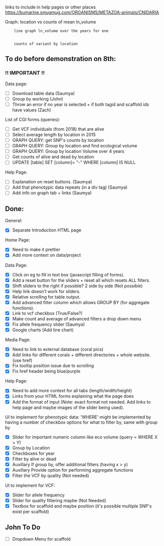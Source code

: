 links to include in help pages or other places  https://bumarine.smugmug.com/ORGANISMS/METAZOA-animals/CNIDARIA


Graph: 
        location vs counts of mean ln_volume


        line graph ln_volume over the years for one 

        
        counts of variant by location

## To do before demonstration on 8th:

### !! IMPORTANT !!

Data page:
*  [ ] Download table data (Saumya)
*  [ ] Group by working (John)
*  [ ] Throw an error if no year is selected + if both tagid and scaffold ids have values (Zach)

List of CGI forms (queries):

*  [ ] Get VCF individuals (from 2018) that are alive
*  [ ] Select average length by location in 2015
*  [ ] GRAPH QUERY: get SNP's counts by location 
*  [ ] GRAPH QUERY: Group by location and find ecological volume
*  [ ] GRAPH QUERY: Group by location Volume over 4 years
*  [ ] Get counts of alive and dead by  location
*  [ ] UPDATE [table] SET [column]= "-" WHERE [column] IS NULL

Help Page:
*  [ ] Explanation on reset buttons. (Saumya)
*  [ ] Add that phenotypic data repeats (in a div tag) (Saumya)
*  [ ] Add info on graph tab + links (Saumya)

## Done:

General:
*  [x] Separate Introduction HTML page

Home Page:
*  [x] Need to make it prettier 
*  [x] Add more context on data/project

Data Page:
*  [x] Click on eg to fill in text box (javascript filling of forms).
*  [x] Add a reset button for the sliders + reset all which resets ALL filters.
*  [x] Shift sliders to the right if possible? 2 side by side (Not possible)
*  [x] Help link doesn't work for sliders.
*  [x] Relative scrolling for table output.
*  [x] Add advanced filter column which allows GROUP BY (for aggregate functions).
*  [x] Link to vcf checkbox (True/False?)
*  [x] Make count and average of advanced filters a drop down menu
*  [x] Fix allele frequency slider (Saumya)
*  [x] Google charts (Add line chart)

Media Page:
*  [x] Need to link to external database (coral pics)
*  [x] Add links for different corals + different directories + whole website. (use href)
*  [x] Fix tooltip position issue due to scrolling
*  [x] Fix href header being blue/purple

Help Page:
*  [x] Need to add more context for all tabs (length/width/height)
*  [x] Links from your HTML forms explaining what the page does
*  [x] Add the format of input (Note: exact format not needed. Add links to help page and maybe images of the slider being used).

UI to implement for phenotypic data:
'WHERE' might be implemented by having a number of checkbox options for what to filter by, same with group by
*  [x] Slider for important numeric column like eco volume (query = WHERE X > Y) 
*  [x] Group by Location
*  [x] Checkboxes for year
*  [x] Filter by alive or dead
*  [x] Auxillary If group by, offer additional filters (having x > y)
*  [x] Auxillary Provide option for performing aggregate functions
*  [x] Filter the VCF by quality (Not needed)

UI to implement for VCF:
- [x] Slider for allele frequency
- [x] Slider for quality filtering maybe (Not Needed)
- [x] Textbox for scaffold and maybe position (it's possible multiple SNP's exist per scaffold)

## John To Do
- [ ] Dropdown Menu for scaffold
